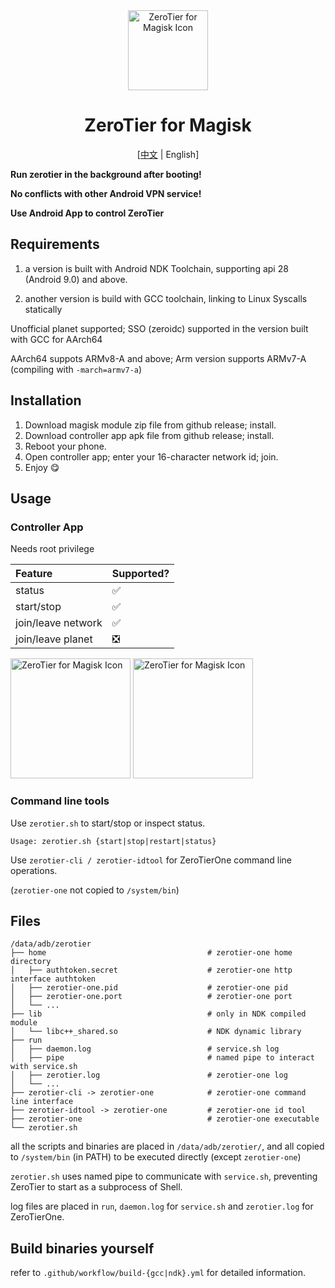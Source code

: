 <div align="center">

<img alt="ZeroTier for Magisk Icon" src="https://github.com/eventlOwOp/zerotier-magisk/blob/master/images/icon.png" width="128" />

# ZeroTier for Magisk

[[中文](https://github.com/eventlOwOp/zerotier-magisk/blob/master/README_ZH.md) | English]

</div>
  
**Run zerotier in the background after booting!**

**No conflicts with other Android VPN service!**

**Use Android App to control ZeroTier**

## Requirements

1. a version is built with Android NDK Toolchain, supporting api 28 (Android 9.0) and above.

2. another version is build with GCC toolchain, linking to Linux Syscalls statically

Unofficial planet supported; SSO (zeroidc) supported in the version built with GCC for AArch64

AArch64 suppots ARMv8-A and above; Arm version supports ARMv7-A (compiling with `-march=armv7-a`)

## Installation

1. Download magisk module zip file from github release; install.
2. Download controller app apk file from github release; install.
3. Reboot your phone.
4. Open controller app; enter your 16-character network id; join.
5. Enjoy 😋

## Usage

### Controller App

Needs root privilege

| Feature            | Supported? |
| :----------------- | :--------- |
| status             | ✅         |
| start/stop         | ✅         |
| join/leave network | ✅         |
| join/leave planet  | ❎         |

<div>
<img alt="ZeroTier for Magisk Icon" src="https://github.com/eventlOwOp/zerotier-magisk/blob/master/images/app_home.jpg" width="192" />
<img alt="ZeroTier for Magisk Icon" src="https://github.com/eventlOwOp/zerotier-magisk/blob/master/images/app_network.jpg" width="192" />
</div>

### Command line tools

Use `zerotier.sh` to start/stop or inspect status.

`Usage: zerotier.sh {start|stop|restart|status}`

Use `zerotier-cli / zerotier-idtool` for ZeroTierOne command line operations.

(`zerotier-one` not copied to `/system/bin`)

## Files

```
/data/adb/zerotier
├── home                                    # zerotier-one home directory
│   ├── authtoken.secret                    # zerotier-one http interface authtoken
│   ├── zerotier-one.pid                    # zerotier-one pid
│   ├── zerotier-one.port                   # zerotier-one port
│   └── ...
├── lib                                     # only in NDK compiled module
│   └── libc++_shared.so                    # NDK dynamic library
├── run
│   ├── daemon.log                          # service.sh log
│   ├── pipe                                # named pipe to interact with service.sh
│   ├── zerotier.log                        # zerotier-one log
│   └── ...
├── zerotier-cli -> zerotier-one            # zerotier-one command line interface
├── zerotier-idtool -> zerotier-one         # zerotier-one id tool
├── zerotier-one                            # zerotier-one executable
└── zerotier.sh
```

all the scripts and binaries are placed in `/data/adb/zerotier/`, and all copied to `/system/bin` (in PATH) to be executed directly (except `zerotier-one`)

`zerotier.sh` uses named pipe to communicate with `service.sh`, preventing ZeroTier to start as a subprocess of Shell.

log files are placed in `run`, `daemon.log` for `service.sh` and `zerotier.log` for ZeroTierOne.

## Build binaries yourself

refer to `.github/workflow/build-{gcc|ndk}.yml` for detailed information.
